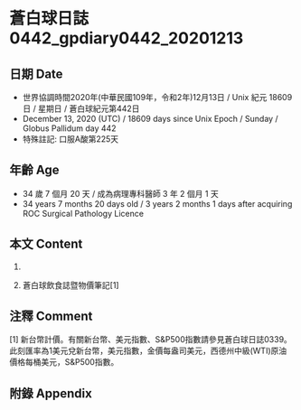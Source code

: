 [_metadata_:encoding]: - "utf-8"
[_metadata_:language]: - "zh-Hant-TW"
[_metadata_:fileformat]: - "markdown"
[_metadata_:MIME_type]: - "text/plain"
[_metadata_:markdown_version]: - "commonmark version 0.29"
[_metadata_:markdown_spec]: - "https://spec.commonmark.org/0.29/"

# 蒼白球日誌0442_gpdiary0442_20201213 #

## 日期 Date ##

* 世界協調時間2020年(中華民國109年，令和2年)12月13日 / Unix 紀元 18609 日 / 星期日 / 蒼白球紀元第442日
* December 13, 2020 (UTC) / 18609 days since Unix Epoch / Sunday / Globus Pallidum day 442
* 特殊註記: 口服A酸第225天

## 年齡 Age ##

* 34 歲 7 個月 20 天 / 成為病理專科醫師 3 年 2 個月 1 天
* 34 years 7 months 20 days old / 3 years 2 months 1 days after acquiring ROC Surgical Pathology Licence

## 本文 Content ##

1. 

    
2. 蒼白球飲食誌暨物價筆記[1]

    

## 注釋 Comment ##

[1] 新台幣計價。有關新台幣、美元指數、S&P500指數請參見蒼白球日誌0339。此刻匯率為1美元兌新台幣，美元指數，金價每盎司美元，西德州中級(WTI)原油價格每桶美元，S&P500指數。



## 附錄 Appendix ##

